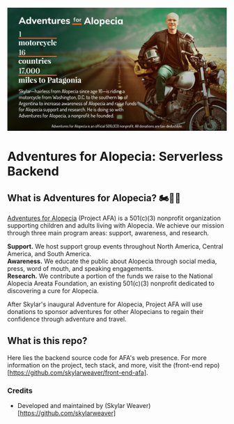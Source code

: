 [![AFA LOGO](./_misc/readme-header.png)](https://projectafa.org)

<!-- [![GitHub license](https://img.shields.io/badge/license-MIT-blue.svg)](https://github.com/skylarweaver/front-end-afa/blob/release/production/LICENSE) -->

# Adventures for Alopecia: Serverless Backend

## What is Adventures for Alopecia? :motorcycle::dash::dash:

[Adventures for Alopecia](https://projectafa.org) (Project AFA) is a 501(c)(3) nonprofit organization supporting children and adults living with Alopecia. We achieve our mission through three main program areas: support, awareness, and research.

**Support.** We host support group events throughout North America, Central America, and South America.  
**Awareness.** We educate the public about Alopecia through social media, press, word of mouth, and speaking engagements.  
**Research.** We contribute a portion of the funds we raise to the National Alopecia Areata Foundation, an existing 501(c)(3) nonprofit dedicated to discovering a cure for Alopecia.


After Skylar's inaugural Adventure for Alopecia, Project AFA will use donations to sponsor adventures for other Alopecians to regain their confidence through adventure and travel.

## What is this repo?

Here lies the backend source code for AFA's web presence. For more information on the project, tech stack, and more, visit the (front-end repo)[https://github.com/skylarweaver/front-end-afa].

### Credits
- Developed and maintained by (Skylar Weaver)[https://github.com/skylarweaver]